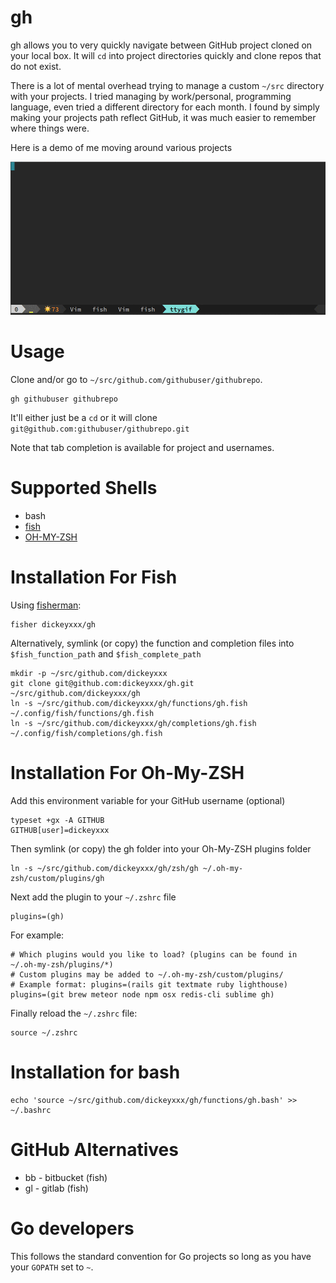 gh
==

gh allows you to very quickly navigate between GitHub project cloned on your
local box. It will `cd` into project directories quickly and clone repos that do
not exist.

There is a lot of mental overhead trying to manage a custom `~/src` directory with your projects. I tried managing by work/personal, programming language, even tried a different directory for each month. I found by simply making your projects path reflect GitHub, it was much easier to remember where things were.

Here is a demo of me moving around various projects

![demo](demo.gif)

Usage
=====

Clone and/or go to `~/src/github.com/githubuser/githubrepo`.

```
gh githubuser githubrepo
```

It'll either just be a `cd` or it will clone `git@github.com:githubuser/githubrepo.git`

Note that tab completion is available for project and usernames.

Supported Shells
================

* bash
* [fish](http://fishshell.com/)
* [OH-MY-ZSH](http://ohmyz.sh/)

Installation For Fish
=====================

Using [fisherman](https://github.com/fisherman/fisherman):

```
fisher dickeyxxx/gh
```

Alternatively, symlink (or copy) the function and completion files into `$fish_function_path` and `$fish_complete_path`

    mkdir -p ~/src/github.com/dickeyxxx
    git clone git@github.com:dickeyxxx/gh.git ~/src/github.com/dickeyxxx/gh
    ln -s ~/src/github.com/dickeyxxx/gh/functions/gh.fish ~/.config/fish/functions/gh.fish
    ln -s ~/src/github.com/dickeyxxx/gh/completions/gh.fish ~/.config/fish/completions/gh.fish

Installation For Oh-My-ZSH
==========================

Add this environment variable for your GitHub username (optional)

    typeset +gx -A GITHUB
    GITHUB[user]=dickeyxxx

Then symlink (or copy) the gh folder into your Oh-My-ZSH plugins folder
    
    ln -s ~/src/github.com/dickeyxxx/gh/zsh/gh ~/.oh-my-zsh/custom/plugins/gh

Next add the plugin to your `~/.zshrc` file
    
    plugins=(gh)

For example:
    
```
# Which plugins would you like to load? (plugins can be found in ~/.oh-my-zsh/plugins/*)
# Custom plugins may be added to ~/.oh-my-zsh/custom/plugins/
# Example format: plugins=(rails git textmate ruby lighthouse)
plugins=(git brew meteor node npm osx redis-cli sublime gh)

```

Finally reload the `~/.zshrc` file:

    source ~/.zshrc

Installation for bash
=====================

```
echo 'source ~/src/github.com/dickeyxxx/gh/functions/gh.bash' >> ~/.bashrc
```

GitHub Alternatives
===================

* bb - bitbucket (fish)
* gl - gitlab (fish)

Go developers
=============

This follows the standard convention for Go projects so long as you have your `GOPATH` set to `~`.
